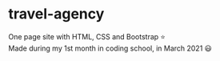 # travel-agency
One page site with HTML, CSS and Bootstrap :star:</br>
Made during my 1st month in coding school, in March 2021  :smiley:
